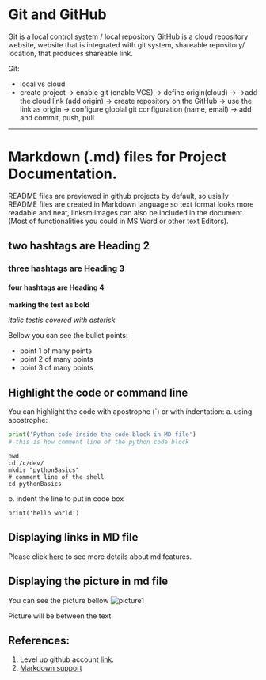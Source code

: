 # Git and GitHub

Git is a local control system / local repository
GitHub is a cloud repository website, website that is integrated with git system,
 shareable repository/ location, that produces shareable link.


Git:
- local vs cloud
- create project -> enable git (enable VCS) -> define origin(cloud) ->
    ->add the cloud link (add origin)
    -> create repository on the GitHub -> use the link as origin
    -> configure globlal git configuration (name, email)
    -> add and commit, push, pull


----

# Markdown (.md) files for Project Documentation.
README files are previewed in github projects by default, so usially README files are 
created in Markdown language so text format looks more readable and neat, linksm images 
can also be included in the document. (Most of functionalities you could in MS Word or 
other text Editors).

## two hashtags are Heading 2
### three hashtags are Heading 3
#### four hashtags are Heading 4

**marking the test as bold**

*italic testis covered with asterisk*

Bellow you can see the bullet points:
- point 1 of many points
- point 2 of many points
- point 3 of many points

## Highlight the code or command line
You can highlight the code with apostrophe (`) or with indentation:
a. using apostrophe:
```python
print('Python code inside the code block in MD file')
# this is how comment line of the python code block
```
```shell
pwd
cd /c/dev/
mkdir "pythonBasics"
# comment line of the shell
cd pythonBasics
```

b. indent the line to put in code box

    print('hello world')

## Displaying links in MD file

Please click [here](https://www.jetbrains.come/help/pycharm/markdown.html) 
to see more details about md features.

## Displaying the picture in md file

You can see the picture bellow
![picture1](/c/dev/gitProject/kidsimage.png)


Picture will be between the text

## References:
1. Level up github account [link](https://github.com.levelupcgi).
2. [Markdown support](https://www.jetbrains.com/help/pycharm/html)












